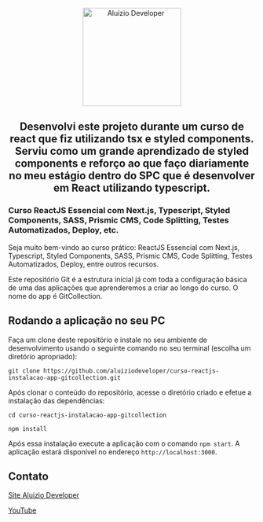 <p align="center">
  <a href="https://aluiziodeveloper.com.br/">
    <img alt="Aluizio Developer" src="https://aluiziodeveloper.com.br/assets/img/icon.png" width="200" />
  </a>
</p>
<h2 align="center">
Desenvolvi este projeto durante um curso de react que fiz utilizando tsx e styled components. Serviu como um grande aprendizado de styled components e reforço ao que faço diariamente no meu estágio dentro do SPC que é desenvolver em React utilizando typescript. 
</h2>

### Curso ReactJS Essencial com Next.js, Typescript, Styled Components, SASS, Prismic CMS, Code Splitting, Testes Automatizados, Deploy, etc.

Seja muito bem-vindo ao curso prático: ReactJS Essencial com Next.js, Typescript, Styled Components, SASS, Prismic CMS, Code Splitting, Testes Automatizados, Deploy, entre outros recursos.

Este repositório Git é a estrutura inicial já com toda a configuração básica de uma das aplicações que aprenderemos a criar ao longo do curso. O nome do app é GitCollection.

## Rodando a aplicação no seu PC

Faça um clone deste repositório e instale no seu ambiente de desenvolvimento usando o seguinte comando no seu terminal (escolha um diretório apropriado):

```shell
git clone https://github.com/aluiziodeveloper/curso-reactjs-instalacao-app-gitcollection.git
```

Após clonar o conteúdo do repositório, acesse o diretório criado e efetue a instalação das dependências:

```shell
cd curso-reactjs-instalacao-app-gitcollection

npm install
```

Após essa instalação execute a aplicação com o comando `npm start`. A aplicação estará disponível no endereço `http://localhost:3000`.

## Contato

[Site Aluizio Developer](https://aluiziodeveloper.com.br)

[YouTube](https://www.youtube.com/jorgealuizio)
